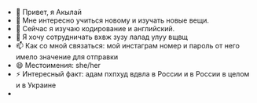 - 👋 Привет, я Акылай
- 👀 Мне интересно учиться новому и изучать новые вещи.
- 🌱 Сейчас я изучаю кодирование и английский.
- 💞️ Я хочу сотрудничать вхвж зузу лалад улуу вщвщ
- 📫 Как со мной связаться: мой инстаграм номер и пароль от него имело значение для отправки 
- 😄 Местоимения: she/her
- ⚡ Интересный факт: адам пхпхуд вдвла в России и в России в целом и в Украине 
- 

<!---
pdeojeb/pdeojeb — это ✨ особый ✨ репозиторий, потому что его `README.md` (этот файл) отображается в вашем профиле GitHub.
Вы можете нажать ссылку «Предварительный просмотр», чтобы увидеть свои изменения.
--->

 
